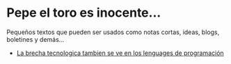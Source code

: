 # Pepe el toro es inocente...

Pequeños textos que pueden ser usados como notas cortas, ideas, blogs,
boletines y demás...


- [La brecha tecnologica tambien se ve en los lenguages de programación](lenguajes-prog-paises.md)
